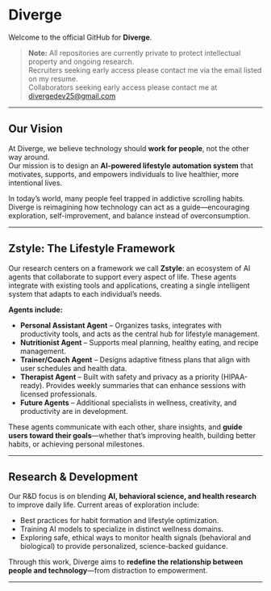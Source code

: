 # Diverge  

Welcome to the official GitHub for **Diverge**.  

> **Note:** All repositories are currently private to protect intellectual property and ongoing research.  
> Recruiters seeking early access please contact me via the email listed on my resume.  
> Collaborators seeking early access please contact me at divergedev25@gmail.com 

---

## Our Vision  

At Diverge, we believe technology should **work for people**, not the other way around.  
Our mission is to design an **AI-powered lifestyle automation system** that motivates, supports, and empowers individuals to live healthier, more intentional lives.  

In today’s world, many people feel trapped in addictive scrolling habits. Diverge is reimagining how technology can act as a guide—encouraging exploration, self-improvement, and balance instead of overconsumption.  

---

## Zstyle: The Lifestyle Framework  

Our research centers on a framework we call **Zstyle**: an ecosystem of AI agents that collaborate to support every aspect of life. These agents integrate with existing tools and applications, creating a single intelligent system that adapts to each individual’s needs.  

**Agents include:**  
- **Personal Assistant Agent** – Organizes tasks, integrates with productivity tools, and acts as the central hub for lifestyle management.  
- **Nutritionist Agent** – Supports meal planning, healthy eating, and recipe management.  
- **Trainer/Coach Agent** – Designs adaptive fitness plans that align with user schedules and health data.  
- **Therapist Agent** – Built with safety and privacy as a priority (HIPAA-ready). Provides weekly summaries that can enhance sessions with licensed professionals.  
- **Future Agents** – Additional specialists in wellness, creativity, and productivity are in development.  

These agents communicate with each other, share insights, and **guide users toward their goals**—whether that’s improving health, building better habits, or achieving personal milestones.  

---

## Research & Development  

Our R&D focus is on blending **AI, behavioral science, and health research** to improve daily life. Current areas of exploration include:  

- Best practices for habit formation and lifestyle optimization.  
- Training AI models to specialize in distinct wellness domains.  
- Exploring safe, ethical ways to monitor health signals (behavioral and biological) to provide personalized, science-backed guidance.  

Through this work, Diverge aims to **redefine the relationship between people and technology**—from distraction to empowerment.  

---

<!--

**Here are some ideas to get you started:**

🙋‍♀️ A short introduction - what is your organization all about?
🌈 Contribution guidelines - how can the community get involved?
👩‍💻 Useful resources - where can the community find your docs? Is there anything else the community should know?
🍿 Fun facts - what does your team eat for breakfast?
🧙 Remember, you can do mighty things with the power of [Markdown](https://docs.github.com/github/writing-on-github/getting-started-with-writing-and-formatting-on-github/basic-writing-and-formatting-syntax)
-->
